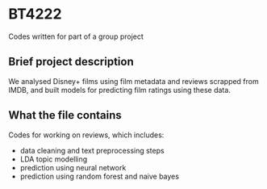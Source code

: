 # BT4222
Codes written for part of a group project

## Brief project description
We analysed Disney+ films using film metadata and reviews scrapped from IMDB, and built models for predicting film ratings using these data.

## What the file contains
Codes for working on reviews, which includes:
- data cleaning and text preprocessing steps
- LDA topic modelling
- prediction using neural network
- prediction using random forest and naive bayes
